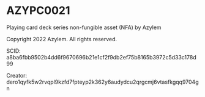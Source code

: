 # AZYPC0021
Playing card deck series non-fungible asset (NFA) by Azylem

Copyright 2022 Azylem. All rights reserved.

SCID: a8ba6fbb9502b4dd6f9670696b21e1cf2f9db2ef75b8165b3972c5d33c178d99

Creator: dero1qyfk5w2rvqpl9kzfd7fpteyp2k362y6audydcu2qrgcmj6vtasfkgqq9704gn
